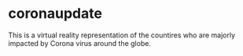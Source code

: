 # coronaupdate
This is a virtual reality representation of the countires who are majorly impacted by Corona virus around the globe.
